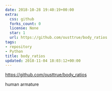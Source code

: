 ```yaml
---
date: 2018-10-28 19:40:19+00:00
extra:
  css: github
  forks_count: 0
  license: None
  star: 1
  url: https://github.com/ousttrue/body_ratios
tags:
- repository
- Python
title: body_ratios
updated: 2018-11-04 18:03:12+00:00
---
```


<https://github.com/ousttrue/body_ratios>

human armature
